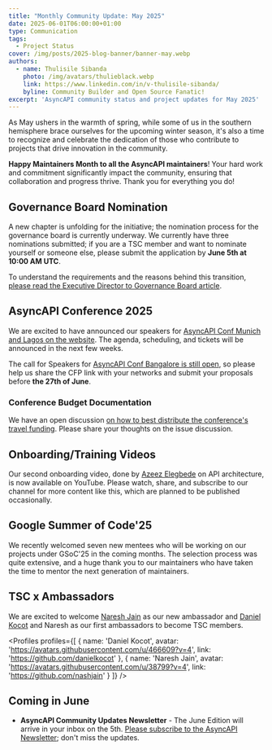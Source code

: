 ```yaml
---
title: "Monthly Community Update: May 2025"
date: 2025-06-01T06:00:00+01:00
type: Communication
tags:
  - Project Status
cover: /img/posts/2025-blog-banner/banner-may.webp
authors:
  - name: Thulisile Sibanda
    photo: /img/avatars/thulieblack.webp
    link: https://www.linkedin.com/in/v-thulisile-sibanda/
    byline: Community Builder and Open Source Fanatic!
excerpt: 'AsyncAPI community status and project updates for May 2025'
---
```


As May ushers in the warmth of spring, while some of us in the southern hemisphere brace ourselves for the upcoming winter season, it's also a time to recognize and celebrate the dedication of those who contribute to projects that drive innovation in the community. 

**Happy Maintainers Month to all the AsyncAPI maintainers**! Your hard work and commitment significantly impact the community, ensuring that collaboration and progress thrive. Thank you for everything you do!

## Governance Board Nomination
A new chapter is unfolding for the initiative; the nomination process for the governance board is currently underway. We currently have three nominations submitted; if you are a TSC member and want to nominate yourself or someone else, please submit the application by **June 5th at 10:00 AM UTC**.

To understand the requirements and the reasons behind this transition, [please read the Executive Director to Governance Board article](https://www.asyncapi.com/blog/new-governance-board).

## AsyncAPI Conference 2025

We are excited to have announced our speakers for [AsyncAPI Conf Munich and Lagos on the website](https://conference.asyncapi.com/). The agenda, scheduling, and tickets will be announced in the next few weeks.

The call for Speakers for [AsyncAPI Conf Bangalore is still open](https://conference.asyncapi.com/venue/Bangalore), so please help us share the CFP link with your networks and submit your proposals before **the 27th of June**.

### Conference Budget Documentation
We have an open discussion [on how to best distribute the conference's travel funding](https://github.com/asyncapi/community/issues/1918). Please share your thoughts on the issue discussion. 

## Onboarding/Training Videos
Our second onboarding video, done by [Azeez Elegbede](https://www.linkedin.com/in/acebuild) on API architecture, is now available on YouTube. Please watch, share, and subscribe to our channel for more content like this, which are planned to be published occasionally.

<YouTube id="5Gaz2Q-CKqE" />

## Google Summer of Code'25
We recently welcomed seven new mentees who will be working on our projects under GSoC'25 in the coming months. The selection process was quite extensive, and a huge thank you to our maintainers who have taken the time to mentor the next generation of maintainers.

## TSC x Ambassadors
We are excited to welcome [Naresh Jain](https://www.linkedin.com/in/nareshjain) as our new ambassador and [Daniel Kocot](https://www.linkedin.com/in/danielkocot) and Naresh as our first ambassadors to become TSC members.

<Profiles profiles={[
  {
    name: 'Daniel Kocot',
    avatar: 'https://avatars.githubusercontent.com/u/466609?v=4',
    link: 'https://github.com/danielkocot'
  },
  {
    name: 'Naresh Jain',
    avatar: 'https://avatars.githubusercontent.com/u/38799?v=4',
    link: 'https://github.com/nashjain'
  }
]} />

## Coming in June
- **AsyncAPI Community Updates Newsletter** - The June Edition will arrive in your inbox on the 5th. [Please subscribe to the AsyncAPI Newsletter](https://www.asyncapi.com/newsletter); don't miss the updates.